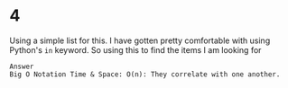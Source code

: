 # 4

Using a simple list for this.
I have gotten pretty comfortable with using Python's `in` keyword. So using this to find the items I am looking for

```text
Answer
Big O Notation Time & Space: O(n): They correlate with one another.
```
